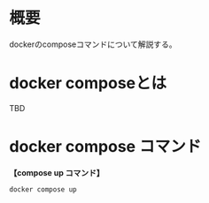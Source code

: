 # 概要
dockerのcomposeコマンドについて解説する。

# docker composeとは
TBD

# docker compose コマンド
**【compose up コマンド】**
```
docker compose up
```

